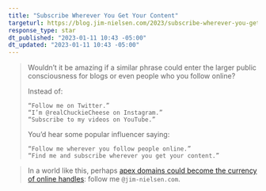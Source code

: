 ```yaml
---
title: "Subscribe Wherever You Get Your Content"
targeturl: https://blog.jim-nielsen.com/2023/subscribe-wherever-you-get-your-content/ 
response_type: star
dt_published: "2023-01-11 10:43 -05:00"
dt_updated: "2023-01-11 10:43 -05:00"
---
```


> Wouldn’t it be amazing if a similar phrase could enter the larger public consciousness for blogs or even people who you follow online?  
>   
> Instead of:  
>   
>     “Follow me on Twitter.”  
>     “I’m @realChuckieCheese on Instagram.”  
>     “Subscribe to my videos on YouTube.”  
>   
> You’d hear some popular influencer saying:  
>   
>     “Follow me wherever you follow people online.”  
>     “Find me and subscribe wherever you get your content.”

> In a world like this, perhaps [apex domains could become the currency of online handles](https://twitter.com/jimniels/status/1597654715873267713): follow me `@jim-nielsen.com`. 
